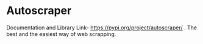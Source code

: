 # Autoscraper

Documentation and Library Link- https://pypi.org/project/autoscraper/ .
The best and the easiest way of web scrapping.
